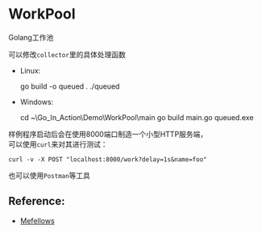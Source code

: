 # WorkPool

Golang工作池  

可以修改`collector`里的具体处理函数  

- Linux:


    go build -o queued .
    ./queued

- Windows:


    cd ~\Go_In_Action\Demo\WorkPool\main
    go build main.go
    queued.exe

样例程序启动后会在使用8000端口制造一个小型HTTP服务端，  
可以使用`curl`来对其进行测试：

    curl -v -X POST "localhost:8000/work?delay=1s&name=foo"

也可以使用`Postman`等工具

## Reference:
* [Mefellows](https://github.com/mefellows/golang-worker-example)